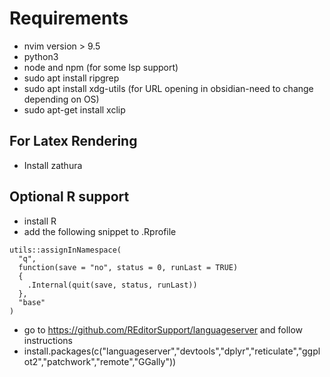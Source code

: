 # Requirements
- nvim version > 9.5
- python3
- node and npm (for some lsp support)
- sudo apt install ripgrep
- sudo apt install xdg-utils (for URL opening in obsidian-need to change depending on OS)
- sudo apt-get install xclip

## For Latex Rendering
- Install zathura

## Optional R support
- install R
- add the following snippet to .Rprofile
```
utils::assignInNamespace(
  "q", 
  function(save = "no", status = 0, runLast = TRUE) 
  {
    .Internal(quit(save, status, runLast))
  }, 
  "base"
)
```
- go to https://github.com/REditorSupport/languageserver and follow instructions
- install.packages(c("languageserver","devtools","dplyr","reticulate","ggplot2","patchwork","remote","GGally"))
